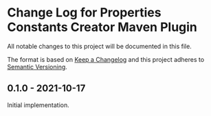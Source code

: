 
# Change Log for Properties Constants Creator Maven Plugin

All notable changes to this project will be documented in this file.

The format is based on [Keep a Changelog](http://keepachangelog.com/en/1.0.0/)
and this project adheres to [Semantic Versioning](http://semver.org/spec/v2.0.0.html).


## 0.1.0 - 2021-10-17

Initial implementation.

[//]:  vim:ft=markdown:ai:et:ts=4:spelllang=en_us:spell:tw=80
